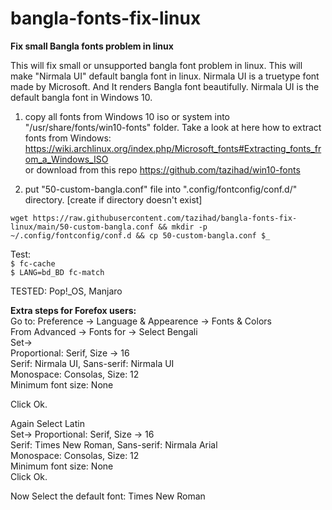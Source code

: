 # bangla-fonts-fix-linux
**Fix small Bangla fonts problem in linux**  

This will fix small or unsupported bangla font problem in linux. This will make "Nirmala UI" default bangla font in linux. Nirmala UI is a truetype font made by Microsoft. 
And It renders Bangla font beautifully. Nirmala UI is the default bangla font in Windows 10.

1. copy all fonts from Windows 10 iso or system into "/usr/share/fonts/win10-fonts" folder. Take a look at here how to extract fonts from Windows: https://wiki.archlinux.org/index.php/Microsoft_fonts#Extracting_fonts_from_a_Windows_ISO  
or download from this repo https://github.com/tazihad/win10-fonts

2. put "50-custom-bangla.conf" file into ".config/fontconfig/conf.d/" directory. [create if directory doesn't exist]  
```
wget https://raw.githubusercontent.com/tazihad/bangla-fonts-fix-linux/main/50-custom-bangla.conf && mkdir -p ~/.config/fontconfig/conf.d && cp 50-custom-bangla.conf $_
```

Test:  
`$ fc-cache`  
`$ LANG=bd_BD fc-match`  

TESTED: Pop!_OS, Manjaro  

**Extra steps for Forefox users:**  
Go to: Preference -> Language & Appearence -> Fonts & Colors  
From Advanced -> Fonts for -> Select Bengali  
Set->  
Proportional: Serif, Size -> 16  
Serif: Nirmala UI, Sans-serif: Nirmala UI  
Monospace: Consolas, Size: 12  
Minimum font size: None  

Click Ok.  
  

Again Select Latin  
Set-> 
Proportional: Serif, Size -> 16  
Serif: Times New Roman, Sans-serif: Nirmala Arial  
Monospace: Consolas, Size: 12  
Minimum font size: None  
Click Ok.
  
Now Select the default font: Times New Roman  
